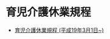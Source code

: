 # 育児介護休業規程
- [育児介護休業規程  (平成19年3月1日~)](https://esa-storage-tokyo.s3-ap-northeast-1.amazonaws.com/uploads/production/attachments/47/2016/09/29/985/64d741fe-9f9c-4e4a-9e97-db28ffc2ab7e.pdf)